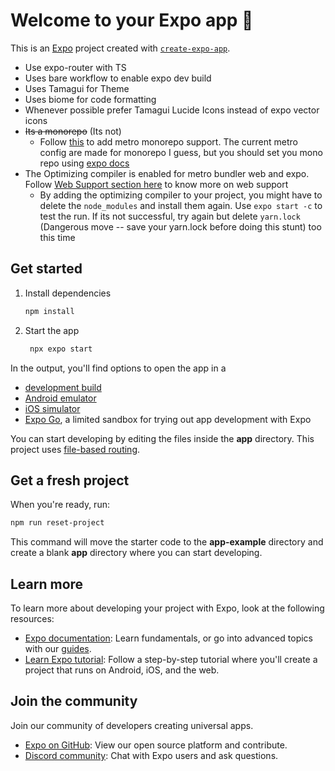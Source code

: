 # Welcome to your Expo app 👋

This is an [Expo](https://expo.dev) project created with [`create-expo-app`](https://www.npmjs.com/package/create-expo-app).

- Use expo-router with TS
- Uses bare workflow to enable expo dev build
- Uses Tamagui for Theme
- Uses biome for code formatting
- Whenever possible prefer Tamagui Lucide Icons instead of expo vector icons
- ~~Its a monorepo~~ (Its not) 
  - Follow [this](https://tamagui.dev/docs/guides/metro#native) to add metro monorepo support. The current metro config are made for monorepo I guess, but you should set you mono repo using [expo docs](https://docs.expo.dev/guides/monorepos/)
- The Optimizing compiler is enabled for metro bundler web and expo. Follow [Web Support section here](https://tamagui.dev/docs/guides/metro#native) to know more on web support
  - By adding the optimizing compiler to your project, you might have to delete the `node_modules` and install them again. Use `expo start -c` to test the run. If its not successful, try again but delete `yarn.lock` (Dangerous move -- save your yarn.lock before doing this stunt) too this time 

## Get started

1. Install dependencies

   ```bash
   npm install
   ```

2. Start the app

   ```bash
    npx expo start
   ```

In the output, you'll find options to open the app in a

- [development build](https://docs.expo.dev/develop/development-builds/introduction/)
- [Android emulator](https://docs.expo.dev/workflow/android-studio-emulator/)
- [iOS simulator](https://docs.expo.dev/workflow/ios-simulator/)
- [Expo Go](https://expo.dev/go), a limited sandbox for trying out app development with Expo

You can start developing by editing the files inside the **app** directory. This project uses [file-based routing](https://docs.expo.dev/router/introduction).

## Get a fresh project

When you're ready, run:

```bash
npm run reset-project
```

This command will move the starter code to the **app-example** directory and create a blank **app** directory where you can start developing.

## Learn more

To learn more about developing your project with Expo, look at the following resources:

- [Expo documentation](https://docs.expo.dev/): Learn fundamentals, or go into advanced topics with our [guides](https://docs.expo.dev/guides).
- [Learn Expo tutorial](https://docs.expo.dev/tutorial/introduction/): Follow a step-by-step tutorial where you'll create a project that runs on Android, iOS, and the web.

## Join the community

Join our community of developers creating universal apps.

- [Expo on GitHub](https://github.com/expo/expo): View our open source platform and contribute.
- [Discord community](https://chat.expo.dev): Chat with Expo users and ask questions.
